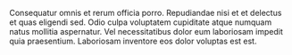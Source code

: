 Consequatur omnis et rerum officia porro. Repudiandae nisi et et delectus et quas eligendi sed. Odio culpa voluptatem cupiditate atque numquam natus mollitia aspernatur. Vel necessitatibus dolor eum laboriosam impedit quia praesentium. Laboriosam inventore eos dolor voluptas est est.
